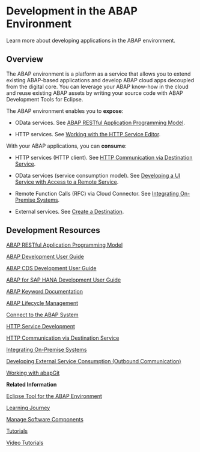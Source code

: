 <!-- loio31367ef6c3e947059e0d7c1cbfcaae93 -->

# Development in the ABAP Environment

Learn more about developing applications in the ABAP environment.



## Overview

The ABAP environment is a platform as a service that allows you to extend existing ABAP-based applications and develop ABAP cloud apps decoupled from the digital core. You can leverage your ABAP know-how in the cloud and reuse existing ABAP assets by writing your source code with ABAP Development Tools for Eclipse.

The ABAP environment enables you to **expose**:

-   OData services. See [ABAP RESTful Application Programming Model](https://help.sap.com/viewer/923180ddb98240829d935862025004d6/Cloud/en-US/289477a81eec4d4e84c0302fb6835035.html).

-   HTTP services. See [Working with the HTTP Service Editor](https://help.sap.com/viewer/5371047f1273405bb46725a417f95433/Cloud/en-US/494a02697388437aa71067dd95b2c561.html).

With your ABAP applications, you can **consume**:

-   HTTP services \(HTTP client\). See [HTTP Communication via Destination Service](http-communication-via-destination-service-dee3a93.md).

-   OData services \(service consumption model\). See [Developing a UI Service with Access to a Remote Service](https://help.sap.com/viewer/923180ddb98240829d935862025004d6/Cloud/en-US/f4969e551d3049c59715210cbeb4ef56.html).
-   Remote Function Calls \(RFC\) via Cloud Connector. See [Integrating On-Premise Systems](integrating-on-premise-systems-c95327f.md).
-   External services. See [Create a Destination](create-a-destination-3fa7934.md).



<a name="loio31367ef6c3e947059e0d7c1cbfcaae93__section_qlm_pls_n2b"/>

## Development Resources

[ABAP RESTful Application Programming Model](https://help.sap.com/viewer/923180ddb98240829d935862025004d6/Cloud/en-US/289477a81eec4d4e84c0302fb6835035.html)

[ABAP Development User Guide](https://help.sap.com/viewer/5371047f1273405bb46725a417f95433/Cloud/en-US/4b190c90ceba4d02a99e0a2286b89358.html)

[ABAP CDS Development User Guide](https://help.sap.com/viewer/f859579898c7494dbe2449bb7f278dcc/Cloud/en-US/4ed1f2e06e391014adc9fffe4e204223.html)

[ABAP for SAP HANA Development User Guide](https://help.sap.com/viewer/090a7cb96c1f45428741601c5c520be8/Cloud/en-US/34dfb3083df34453beb5eb8ade7bd4ed.html)

[ABAP Keyword Documentation](abap-keyword-documentation-1632c79.md)

[ABAP Lifecycle Management](abap-lifecycle-management-5c7b17d.md)

[Connect to the ABAP System](connect-to-the-abap-system-7379dbd.md)

[HTTP Service Development](http-service-development-77c269b.md)

[HTTP Communication via Destination Service](http-communication-via-destination-service-dee3a93.md)

[Integrating On-Premise Systems](integrating-on-premise-systems-c95327f.md)

[Developing External Service Consumption \(Outbound Communication\)](developing-external-service-consumption-outbound-communication-f871712.md)

[Working with abapGit](working-with-abapgit-d62ed9d.md)

**Related Information**  


[Eclipse Tool for the ABAP Environment](https://help.sap.com/viewer/65de2977205c403bbc107264b8eccf4b/Cloud/en-US/54dd7126d5b74efeb7a21f6b0bfe5f1a.html)

[Learning Journey](https://help.sap.com/doc/221f8f84afef43d29ad37ef2af0c4adf/HP_2.0/en-US/49047e7668844d419ccee567923a475e.html)

[Manage Software Components](../50-administration-and-ops/manage-software-components-3dcf76a.md "You can use this app to create, display, pull and delete software components in your ABAP environment landscape.")

[Tutorials](https://developers.sap.com/tutorial-navigator.html?tag=products:technology-platform/sap-cloud-platform/sap-cloud-platform-abap-environment)

[Video Tutorials](https://www.youtube.com/playlist?list=PLkzo92owKnVxWqJSoFLGe1VRkzOs4Ucdr)

